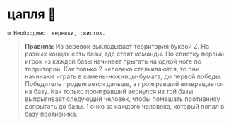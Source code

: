 # цапля 🦩
```
⚙ Необходимо: веревки, свисток.
```
> **Правила:** Из веревок выкладывает территория буквой Z. На разных концах есть базы, где стоят команды. По свистку первый игрок из каждой базы начинает прыгать на одной ноге по территории. Как только 2 человека сталкиваются, то они начинают играть в камень-ножницы-бумага, до первой победы. Победитель продвигается дальше, а проигравший возвращается на базу. Как только проигравший вернулся из той базы выпрыгивает следующий человек, чтобы помешать противнику допрыгать до базы. 1 очко за каждого человека, который попал в базу противника.
